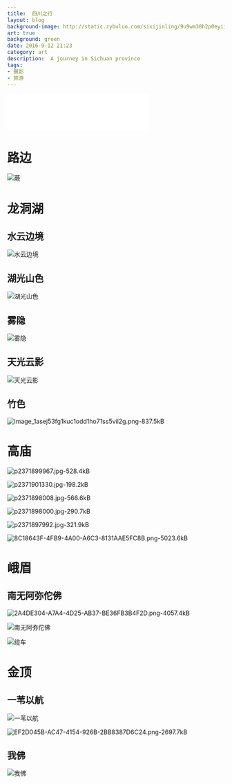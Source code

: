 ```yaml
---
title:  四川之行
layout: blog
background-image: http://static.zybuluo.com/sixijinling/9u9wm30h2p0eyii0msgtjh9n/image_1asej53fg1kuc1odd1ho71ss5vil2g.png
art: true
background: green
date: 2016-9-12 21:23
category: art
description:  A journey in Sichuan province
tags:
- 摄影
- 旅游
---
```


<iframe frameborder="no" border="0" marginwidth="0" marginheight="0" width="330" height="86" src="//music.163.com/outchain/player?type=2&id=27672422&auto=0&height=66"></iframe>

# 路边

![蕨][1]

# 龙洞湖

## 水云边境

![水云边境][2]

## 湖光山色

![湖光山色][3]

## 雾隐

![雾隐][4]

## 天光云影

![天光云影][5]

## 竹色

![image_1asej53fg1kuc1odd1ho71ss5vil2g.png-837.5kB][6]

# 高庙

![p2371899967.jpg-528.4kB][7]

![p2371901330.jpg-198.2kB][8]

![p2371898008.jpg-566.6kB][9]

![p2371898000.jpg-290.7kB][10]

![p2371897992.jpg-321.9kB][11]

![8C18643F-4FB9-4A00-A6C3-8131AAE5FC8B.png-5023.6kB][12]

# 峨眉

## 南无阿弥佗佛

![2A4DE304-A7A4-4D25-AB37-BE36FB3B4F2D.png-4057.4kB][13]

![南无阿弥佗佛][14]

![缆车][15]

# 金顶

## 一苇以航

![一苇以航][16]

![EF2D045B-AC47-4154-926B-2BB8387D6C24.png-2697.7kB][17]
## 我佛

![我佛][18]


  [1]: http://static.zybuluo.com/sixijinling/91ll9ptoe5gq3ugrz4v1zgkg/image_1asejjnl21uhkh2914hk7911cj69.png
  [2]: http://static.zybuluo.com/sixijinling/h020myfoin4gg48t7u13oma8/image_1aseis3hljmj1dtt1dn4pni16ici.png
  [3]: http://static.zybuluo.com/sixijinling/obulxhd9016ltrhos3ziitj8/image_1asej9t63id3quh1l3t1nucska2t.png
  [4]: http://static.zybuluo.com/sixijinling/p5pphgjx222ux9l5cvms1thg/image_1asejbvp61rn61uiq1dmi11cajso3a.png
  [5]: http://static.zybuluo.com/sixijinling/mwscsud5770j1c0343t5cbz1/image_1asej3e9p1s2fq59s5q1bp5vn823.png
  [6]: http://static.zybuluo.com/sixijinling/9u9wm30h2p0eyii0msgtjh9n/image_1asej53fg1kuc1odd1ho71ss5vil2g.png
  [7]: http://static.zybuluo.com/sixijinling/ibx0v5zd4e5w1a5ug8kz4ov6/p2371899967.jpg
  [8]: http://static.zybuluo.com/sixijinling/rnkm77qxe0crc08lrixtr1zv/p2371901330.jpg
  [9]: http://static.zybuluo.com/sixijinling/qh4b27yocscmky6vx6svpqr9/p2371898008.jpg
  [10]: http://static.zybuluo.com/sixijinling/ymopz3lptwgs94cywdfcswbd/p2371898000.jpg
  [11]: http://static.zybuluo.com/sixijinling/9zmu9vzfxn8uyi8hhla161zg/p2371897992.jpg
  [12]: http://static.zybuluo.com/sixijinling/8vc9gjisdli9xylgyygteg12/8C18643F-4FB9-4A00-A6C3-8131AAE5FC8B.png
  [13]: http://static.zybuluo.com/sixijinling/rzh6t4togijcyf943gva4oyx/2A4DE304-A7A4-4D25-AB37-BE36FB3B4F2D.png
  [14]: http://static.zybuluo.com/sixijinling/uk8yv75bj4ivvh90alq4lynf/image_1asejs5tb12b8137s1q421o8ia1120.png
  [15]: http://static.zybuluo.com/sixijinling/bv2a95lmquho6iedbq270fxy/image_1asejr5f2g9h1i0113mb51vmm91j.png
  [16]: http://static.zybuluo.com/sixijinling/rcy1fc7mbv439x8x6tb2j7hf/image_1asek0jge89gtco83h1tn7144r2d.png
  [17]: http://static.zybuluo.com/sixijinling/qjjxu3bdg98duwtmo2ee7y68/EF2D045B-AC47-4154-926B-2BB8387D6C24.png
  [18]: http://static.zybuluo.com/sixijinling/d7uw1o655gdd80y5z3e7opyd/image_1asek3cnak0kmcaiqkrlq11552q.png